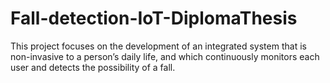 # Fall-detection-IoT-DiplomaThesis
 This project focuses on the development of an integrated system that is non-invasive to a person’s daily life, and which continuously monitors each user and detects the possibility of a fall.
